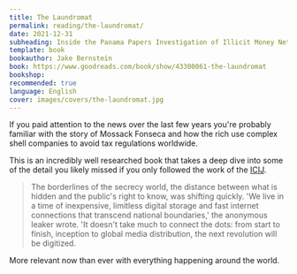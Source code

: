 ```yaml
---
title: The Laundromat
permalink: reading/the-laundromat/
date: 2021-12-31
subheading: Inside the Panama Papers Investigation of Illicit Money Networks and the Global Elite
template: book
bookauthor: Jake Bernstein
book: https://www.goodreads.com/book/show/43300061-the-laundromat
bookshop: 
recommended: true
language: English
cover: images/covers/the-laundromat.jpg
---
```


If you paid attention to the news over the last few years you're probably familiar with the story of Mossack Fonseca and how the rich use complex shell companies to avoid tax regulations worldwide.

This is an incredibly well researched book that takes a deep dive into some of the detail you likely missed if you only followed the work of the [ICIJ](https://www.icij.org/investigations/panama-papers/).

> The borderlines of the secrecy world, the distance between what is hidden and the public's right to know, was shifting quickly. 'We live in a time of inexpensive, limitless digital storage and fast internet connections that transcend national boundaries,' the anonymous leaker wrote. 'It doesn't take much to connect the dots: from start to finish, inception to global media distribution, the next revolution will be digitized.

More relevant now than ever with everything happening around the world.